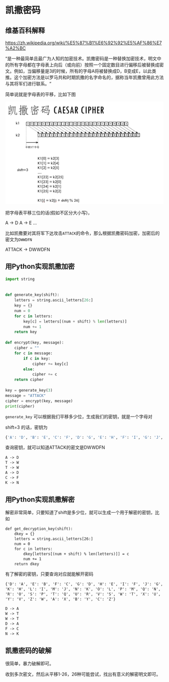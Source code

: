 # 凯撒密码

## 维基百科解释

https://zh.wikipedia.org/wiki/%E5%87%B1%E6%92%92%E5%AF%86%E7%A2%BC

“是一种最简单且最广为人知的加密技术。凯撒密码是一种替换加密技术，明文中的所有字母都在字母表上向后（或向前）按照一个固定数目进行偏移后被替换成密文。例如，当偏移量是3的时候，所有的字母A将被替换成D，B变成E，以此类推。这个加密方法是以罗马共和时期凯撒的名字命名的，据称当年凯撒曾用此方法与其将军们进行联系。“

简单说就是字母表的平移，比如下图

![mkdocs](../img/caesar_cipher.png)

把字母表平移三位的话(假如不区分大小写)，

A -> D
A -> E
...



比如凯撒要对其将军下达攻击`ATTACK`的命令，那么根据凯撒密码加密，加密后的密文为`DWWDFN`

ATTACK -> DWWDFN


## 用Python实现凯撒加密


```python
import string


def generate_key(shift):
    letters = string.ascii_letters[26:]
    key = {}
    num = 0
    for c in letters:
        key[c] = letters[(num + shift) % len(letters)]
        num += 1
    return key

def encrypt(key, message):
    cipher = ""
    for c in message:
        if c in key:
            cipher += key[c]
        else:
            cipher += c
    return cipher

key = generate_key(3)
message = "ATTACK"
cipher = encrypt(key, message)
print(cipher)
```

`generate_key` 可以根据我们平移多少位，生成我们的密钥，就是一个字母对

shift=3 的话，密钥为

```python
{'A': 'D', 'B': 'E', 'C': 'F', 'D': 'G', 'E': 'H', 'F': 'I', 'G': 'J', 'H': 'K', 'I': 'L', 'J': 'M', 'K': 'N', 'L': 'O', 'M': 'P', 'N': 'Q', 'O': 'R', 'P': 'S', 'Q': 'T', 'R': 'U', 'S': 'V', 'T': 'W', 'U': 'X', 'V': 'Y', 'W': 'Z', 'X': 'A', 'Y': 'B', 'Z': 'C'}
```

查询密钥，就可以知道ATTACK的密文是DWWDFN

```
A -> D
T -> W
T -> W
A -> D
C -> F
K -> N
```

## 用Python实现凯撒解密

解密非常简单，只要知道了shift是多少位，就可以生成一个用于解密的密钥，比如

```
def get_decryption_key(shift):
    dkey = {}
    letters = string.ascii_letters[26:]
    num = 0
    for c in letters:
        dkey[letters[(num + shift) % len(letters)]] = c
        num += 1
    return dkey
```

有了解密的密钥，只要查询对应就能解开密码

```
{'D': 'A', 'E': 'B', 'F': 'C', 'G': 'D', 'H': 'E', 'I': 'F', 'J': 'G', 'K': 'H', 'L': 'I', 'M': 'J', 'N': 'K', 'O': 'L', 'P': 'M', 'Q': 'N', 'R': 'O', 'S': 'P', 'T': 'Q', 'U': 'R', 'V': 'S', 'W': 'T', 'X': 'U', 'Y': 'V', 'Z': 'W', 'A': 'X', 'B': 'Y', 'C': 'Z'}
```

```
D -> A
W -> T
W -> T
D -> A
F -> C
N -> K
```

## 凯撒密码的破解


很简单，暴力破解即可。

收到多次密文，然后从平移1-26，26种可能尝试，找出有意义的解密明文即可。

